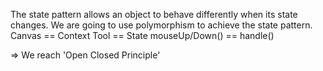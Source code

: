 The state pattern allows an object to behave differently when its state changes.
We are going to use polymorphism to achieve the state pattern.
Canvas == Context
Tool == State
mouseUp/Down() == handle()

=> We reach 'Open Closed Principle'
